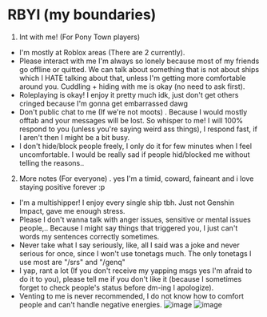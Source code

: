 # RBYI (my boundaries)
1. Int with me! (For Pony Town players)
 - I'm mostly at Roblox areas (There are 2 currently).
 - Please interact with me I'm always so lonely because most of my friends go offline or quitted. We can talk about something that is not about ships which I HATE talking about that, unless I'm getting more comfortable around you. Cuddling + hiding with me is okay (no need to ask first).
 - Roleplaying is okay! I enjoy it pretty much idk, just don't get others cringed because I'm gonna get embarrassed dawg
 - Don't public chat to me (If we're not moots) . Because I would mostly offtab and your messages will be lost. So whisper to me! I will 100% respond to you (unless you're saying weird ass things), I respond fast, if I aren't then I might be a bit busy. 
 - I don't hide/block people freely, I only do it for few minutes when I feel uncomfortable. I would be really sad if people hid/blocked me without telling the reasons..
2. More notes (For everyone)
.   yes I'm a timid, coward, faineant and i love staying positive forever :p
 - I'm a multishipper! I enjoy every single ship tbh. Just not Genshin Impact, gave me enough stress.
 - Please I don't wanna talk with anger issues, sensitive or mental issues people,.. Because I might say things that triggered you, I just can't words my sentences correctly sometimes.
 - Never take what I say seriously, like, all I said was a joke and never serious for once, since I won't use tonetags much. The only tonetags I use most are "/srs" and "/genq"
 - I yap, rant a lot (If you don't receive my yapping msgs yes I'm afraid to do it to you), please tell me if you don't like it (because I sometimes forget to check people's status before dm-ing I apologize).
 - Venting to me is never recommended, I do not know how to comfort people and can't handle negative energies.
![image](https://github.com/user-attachments/assets/94acd486-10ac-4fdb-89bf-4f93cc490b17)
![image](https://github.com/user-attachments/assets/860b85a6-eecf-482b-8014-6b5feebc5bdd)
